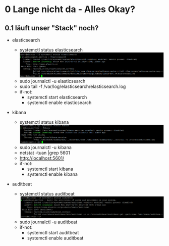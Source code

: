 # 0 Lange nicht da - Alles Okay?
## 0.1 läuft unser "Stack" noch?
  * elasticsearch  
    *  systemctl status elasticsearch
    ![image](images/systemctl_elasticsearch.PNG)
     *  sudo journalctl -u elasticsearch
     *  sudo tail -f /var/log/elasticsearch/elasticsearch.log
     *  if-not: 
         *  systemctl start elasticsearch
         *  systemctl enable elasticsearch

  * kibana   
     *  systemctl status kibana
      ![image](images/systemctl_kibana.PNG)
     *  sudo journalctl -u kibana
     *  netstat -tuan |grep 5601
     *  [http://localhost:5601/](http://localhost:5601/)
     *  if-not: 
         *  systemctl start kibana
         *  systemctl enable kibana

  * auditbeat
    *  systemctl status auditbeat
    ![image](images/systemctl_auditbeat.PNG)
    *  sudo journalctl -u auditbeat
    *  if-not: 
         *  systemctl start auditbeat
         *  systemctl enable auditbeat

## 
